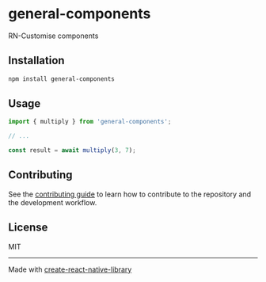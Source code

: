 # general-components

RN-Customise components

## Installation

```sh
npm install general-components
```

## Usage

```js
import { multiply } from 'general-components';

// ...

const result = await multiply(3, 7);
```

## Contributing

See the [contributing guide](CONTRIBUTING.md) to learn how to contribute to the repository and the development workflow.

## License

MIT

---

Made with [create-react-native-library](https://github.com/callstack/react-native-builder-bob)

